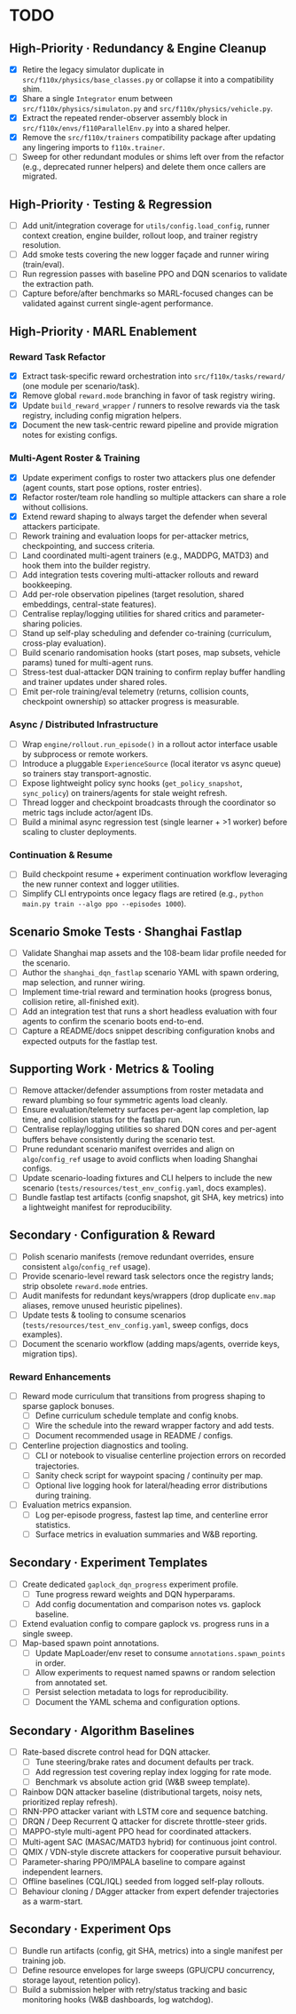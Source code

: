 # TODO

## High-Priority · Redundancy & Engine Cleanup

- [x] Retire the legacy simulator duplicate in `src/f110x/physics/base_classes.py` or collapse it into a compatibility shim.
- [x] Share a single `Integrator` enum between `src/f110x/physics/simulaton.py` and `src/f110x/physics/vehicle.py`.
- [x] Extract the repeated render-observer assembly block in `src/f110x/envs/f110ParallelEnv.py` into a shared helper.
- [x] Remove the `src/f110x/trainers` compatibility package after updating any lingering imports to `f110x.trainer`.
- [ ] Sweep for other redundant modules or shims left over from the refactor (e.g., deprecated runner helpers) and delete them once callers are migrated.

## High-Priority · Testing & Regression

- [ ] Add unit/integration coverage for `utils/config.load_config`, runner context creation, engine builder, rollout loop, and trainer registry resolution.
- [ ] Add smoke tests covering the new logger façade and runner wiring (train/eval).
- [ ] Run regression passes with baseline PPO and DQN scenarios to validate the extraction path.
- [ ] Capture before/after benchmarks so MARL-focused changes can be validated against current single-agent performance.

## High-Priority · MARL Enablement

### Reward Task Refactor

- [x] Extract task-specific reward orchestration into `src/f110x/tasks/reward/` (one module per scenario/task).
- [x] Remove global `reward.mode` branching in favor of task registry wiring.
- [x] Update `build_reward_wrapper` / runners to resolve rewards via the task registry, including config migration helpers.
- [x] Document the new task-centric reward pipeline and provide migration notes for existing configs.

### Multi-Agent Roster & Training

- [x] Update experiment configs to roster two attackers plus one defender (agent counts, start pose options, roster entries).
- [x] Refactor roster/team role handling so multiple attackers can share a role without collisions.
- [x] Extend reward shaping to always target the defender when several attackers participate.
- [ ] Rework training and evaluation loops for per-attacker metrics, checkpointing, and success criteria.
- [ ] Land coordinated multi-agent trainers (e.g., MADDPG, MATD3) and hook them into the builder registry.
- [ ] Add integration tests covering multi-attacker rollouts and reward bookkeeping.
- [ ] Add per-role observation pipelines (target resolution, shared embeddings, central-state features).
- [ ] Centralise replay/logging utilities for shared critics and parameter-sharing policies.
- [ ] Stand up self-play scheduling and defender co-training (curriculum, cross-play evaluation).
- [ ] Build scenario randomisation hooks (start poses, map subsets, vehicle params) tuned for multi-agent runs.
- [ ] Stress-test dual-attacker DQN training to confirm replay buffer handling and trainer updates under shared roles.
- [ ] Emit per-role training/eval telemetry (returns, collision counts, checkpoint ownership) so attacker progress is measurable.

### Async / Distributed Infrastructure

- [ ] Wrap `engine/rollout.run_episode()` in a rollout actor interface usable by subprocess or remote workers.
- [ ] Introduce a pluggable `ExperienceSource` (local iterator vs async queue) so trainers stay transport-agnostic.
- [ ] Expose lightweight policy sync hooks (`get_policy_snapshot`, `sync_policy`) on trainers/agents for stale weight refresh.
- [ ] Thread logger and checkpoint broadcasts through the coordinator so metric tags include actor/agent IDs.
- [ ] Build a minimal async regression test (single learner + >1 worker) before scaling to cluster deployments.

### Continuation & Resume

- [ ] Build checkpoint resume + experiment continuation workflow leveraging the new runner context and logger utilities.
- [ ] Simplify CLI entrypoints once legacy flags are retired (e.g., `python main.py train --algo ppo --episodes 1000`).

## Scenario Smoke Tests · Shanghai Fastlap

- [ ] Validate Shanghai map assets and the 108-beam lidar profile needed for the scenario.
- [ ] Author the `shanghai_dqn_fastlap` scenario YAML with spawn ordering, map selection, and runner wiring.
- [ ] Implement time-trial reward and termination hooks (progress bonus, collision retire, all-finished exit).
- [ ] Add an integration test that runs a short headless evaluation with four agents to confirm the scenario boots end-to-end.
- [ ] Capture a README/docs snippet describing configuration knobs and expected outputs for the fastlap test.

## Supporting Work · Metrics & Tooling

- [ ] Remove attacker/defender assumptions from roster metadata and reward plumbing so four symmetric agents load cleanly.
- [ ] Ensure evaluation/telemetry surfaces per-agent lap completion, lap time, and collision status for the fastlap run.
- [ ] Centralise replay/logging utilities so shared DQN cores and per-agent buffers behave consistently during the scenario test.
- [ ] Prune redundant scenario manifest overrides and align on `algo`/`config_ref` usage to avoid conflicts when loading Shanghai configs.
- [ ] Update scenario-loading fixtures and CLI helpers to include the new scenario (`tests/resources/test_env_config.yaml`, docs examples).
- [ ] Bundle fastlap test artifacts (config snapshot, git SHA, key metrics) into a lightweight manifest for reproducibility.

## Secondary · Configuration & Reward

- [ ] Polish scenario manifests (remove redundant overrides, ensure consistent `algo`/`config_ref` usage).
- [ ] Provide scenario-level reward task selectors once the registry lands; strip obsolete `reward.mode` entries.
- [ ] Audit manifests for redundant keys/wrappers (drop duplicate `env.map` aliases, remove unused heuristic pipelines).
- [ ] Update tests & tooling to consume scenarios (`tests/resources/test_env_config.yaml`, sweep configs, docs examples).
- [ ] Document the scenario workflow (adding maps/agents, override keys, migration tips).

### Reward Enhancements

- [ ] Reward mode curriculum that transitions from progress shaping to sparse gaplock bonuses.
  - [ ] Define curriculum schedule template and config knobs.
  - [ ] Wire the schedule into the reward wrapper factory and add tests.
  - [ ] Document recommended usage in README / configs.
- [ ] Centerline projection diagnostics and tooling.
  - [ ] CLI or notebook to visualise centerline projection errors on recorded trajectories.
  - [ ] Sanity check script for waypoint spacing / continuity per map.
  - [ ] Optional live logging hook for lateral/heading error distributions during training.
- [ ] Evaluation metrics expansion.
  - [ ] Log per-episode progress, fastest lap time, and centerline error statistics.
  - [ ] Surface metrics in evaluation summaries and W&B reporting.

## Secondary · Experiment Templates

- [ ] Create dedicated `gaplock_dqn_progress` experiment profile.
  - [ ] Tune progress reward weights and DQN hyperparams.
  - [ ] Add config documentation and comparison notes vs. gaplock baseline.
- [ ] Extend evaluation config to compare gaplock vs. progress runs in a single sweep.
- [ ] Map-based spawn point annotations.
  - [ ] Update MapLoader/env reset to consume `annotations.spawn_points` in order.
  - [ ] Allow experiments to request named spawns or random selection from annotated set.
  - [ ] Persist selection metadata to logs for reproducibility.
  - [ ] Document the YAML schema and configuration options.

## Secondary · Algorithm Baselines

- [ ] Rate-based discrete control head for DQN attacker.
  - [ ] Tune steering/brake rates and document defaults per track.
  - [ ] Add regression test covering replay index logging for rate mode.
  - [ ] Benchmark vs absolute action grid (W&B sweep template).
- [ ] Rainbow DQN attacker baseline (distributional targets, noisy nets, prioritized replay refresh).
- [ ] RNN-PPO attacker variant with LSTM core and sequence batching.
- [ ] DRQN / Deep Recurrent Q attacker for discrete throttle-steer grids.
- [ ] MAPPO-style multi-agent PPO head for coordinated attackers.
- [ ] Multi-agent SAC (MASAC/MATD3 hybrid) for continuous joint control.
- [ ] QMIX / VDN-style discrete attackers for cooperative pursuit behaviour.
- [ ] Parameter-sharing PPO/IMPALA baseline to compare against independent learners.
- [ ] Offline baselines (CQL/IQL) seeded from logged self-play rollouts.
- [ ] Behaviour cloning / DAgger attacker from expert defender trajectories as a warm-start.

## Secondary · Experiment Ops

- [ ] Bundle run artifacts (config, git SHA, metrics) into a single manifest per training job.
- [ ] Define resource envelopes for large sweeps (GPU/CPU concurrency, storage layout, retention policy).
- [ ] Build a submission helper with retry/status tracking and basic monitoring hooks (W&B dashboards, log watchdog).
